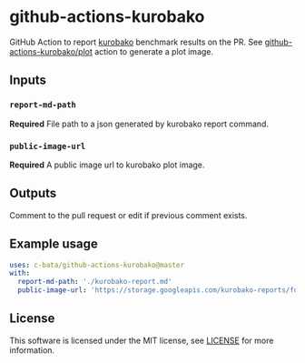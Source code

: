 # github-actions-kurobako

GitHub Action to report [kurobako](https://github.com/sile/kurobako) benchmark results on the PR.
See [github-actions-kurobako/plot](./plot) action to generate a plot image.

## Inputs

### `report-md-path`

**Required** File path to a json generated by kurobako report command.

### `public-image-url`

**Required**  A public image url to kurobako plot image.

## Outputs

Comment to the pull request or edit if previous comment exists.

## Example usage

```yaml
uses: c-bata/github-actions-kurobako@master
with:
  report-md-path: './kurobako-report.md'
  public-image-url: 'https://storage.googleapis.com/kurobako-reports/foo.png'
```

## License

This software is licensed under the MIT license, see [LICENSE](./LICENSE) for more information.

